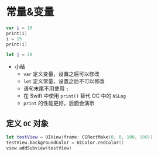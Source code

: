 # 常量&变量

```swift
var i = 10
print(i)
i = 15
print(i)

let j = 20

```
- 小结
    * `var` 定义变量，设置之后可以修改
    * `let` 定义常量，设置之后不可以修改
    * 语句末尾不用使用 `;`
    * 在 Swift 中使用 `print()` 替代 OC 中的 `NSLog`
    * `print` 的性能更好，后面会演示

## 定义 `OC` 对象
```swift
let testView = UIView(frame: CGRectMake(0, 0, 100, 100))
testView.backgroundColor = UIColor.redColor()
view.addSubview(testView)
```